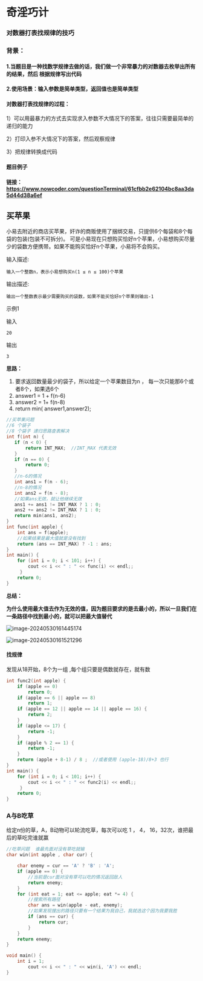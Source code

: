 # 奇淫巧计

### 对数器打表找规律的技巧

### 背景：

#### 1.当题目是一种找数学规律去做的话，我们做一个非常暴力的对数器去枚举出所有的结果，然后 根据规律写出代码

#### 2.使用场景：输入参数是简单类型，返回值也是简单类型



#### 对数器打表找规律的过程：

1）可以用最暴力的方式去实现求入参数不大情况下的答案，往往只需要最简单的递归的能力

2）打印入参不大情况下的答案，然后观察规律

3）把规律转换成代码



#### 题目例子

#### 链接：https://www.nowcoder.com/questionTerminal/61cfbb2e62104bc8aa3da5d44d38a6ef

## 买苹果                                                                                                       

​    小易去附近的商店买苹果，奸诈的商贩使用了捆绑交易，只提供6个每袋和8个每袋的包装(包装不可拆分)。 可是小易现在只想购买恰好n个苹果，小易想购买尽量少的袋数方便携带。如果不能购买恰好n个苹果，小易将不会购买。                                        

输入描述:

```
输入一个整数n，表示小易想购买n(1 ≤ n ≤ 100)个苹果
```

输出描述:

```
输出一个整数表示最少需要购买的袋数，如果不能买恰好n个苹果则输出-1
```

示例1

输入

```
20
```

输出

```
3
```

**思路：**

1. 要求返回数量最少的袋子，所以给定一个苹果数目为n ， 每一次只能那6个或者8个，如果选6个
2.  answer1 = 1 + f(n-6)
3.  answer2 = 1+ f(n-8)
4. return min( answer1,answer2);

```c++
//买苹果问题
//6 个袋子
//8 个袋子 递归思路查表解决
int f(int n) {
   if (n < 0) {
	   return INT_MAX;  //INT_MAX 代表无效
   }
   if (n == 0) {
	   return 0;
   }
   //n-6的情况
   int ans1 = f(n - 6);
   //n-8的情况
   int ans2 = f(n - 8);
   //如果ans无效，就让他继续无效
   ans1 += ans1 != INT_MAX ? 1 : 0;
   ans2 += ans2 != INT_MAX ? 1 : 0;
   return min(ans1, ans2);
}
int func(int apple) {
	int ans = f(apple);
    //如果结果是最大值就是没有找到
	return (ans == INT_MAX) ? -1 : ans;
}
int main() {
	for (int i = 0; i < 101; i++) {
		cout << i << " : " << func(i) << endl;;
     }
    return 0;
}
```

**总结：**

**为什么使用最大值去作为无效的值，因为题目要求的是去最小的，所以一旦我们在一条路径中找到最小的，就可以把最大值替代**

![image-20240530161445174](C:\Users\Administrator\AppData\Roaming\Typora\typora-user-images\image-20240530161445174.png)

![image-20240530161521296](C:\Users\Administrator\AppData\Roaming\Typora\typora-user-images\image-20240530161521296.png)

#### 找规律

  发现从18开始，8个为一组   ,每个组只要是偶数就存在，就有数

```c++
int func2(int apple) {
	if (apple == 0)
		return 0;
	if (apple == 6 || apple == 8)
		return 1;
	if (apple == 12 || apple == 14 || apple == 16) {
		return 2;
	}
	if (apple <= 17) {
		return -1;
	}
	if (apple % 2 == 1) {
		return -1;
	}
	return (apple + 8-1) / 8 ;  //或者使用 (apple-18)/8+3 也行
}
int main() {
	for (int i = 0; i < 101; i++) {
		cout << i << " : " << func2(i) << endl;;
     }
    return 0;
}

```



### A与B吃草

 给定n份的草，A，B动物可以轮流吃草，每次可以吃 1 ， 4， 16，32次，谁把最后的草吃完谁就赢

```c++
//吃草问题  谁最先面对没有草吃就输
char win(int apple , char cur) {

	char enemy = cur == 'A' ? 'B' : 'A';
    if (apple == 0) {
		//当前是cur面对没有草可以吃的情况返回敌人
		return enemy;
	}
	for (int eat = 1; eat <= apple; eat *= 4) {
		//搜索所有路径
		char ans = win(apple - eat, enemy);
		//如果发现搜出的路径只要有一个结果为我自己，我就选这个因为我要我胜
		if (ans == cur) {
			return cur;
		}
	}
	return enemy;
}

void main() {
	int i = 1;
		cout << i << " : " << win(i, 'A') << endl;
}

```

